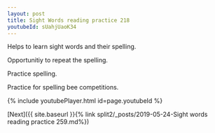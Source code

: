 ```yaml
---
layout: post
title: Sight Words reading practice 218
youtubeId: sUahjUaoK34
---
```

 
 
Helps to learn sight words and their spelling.

Opportunitiy to repeat the spelling. 

Practice spelling. 
 
Practice for spelling bee competitions. 
 
{% include youtubePlayer.html id=page.youtubeId %}
 
 

[Next]({{ site.baseurl }}{% link  split2/_posts/2019-05-24-Sight words reading practice 259.md%})
 
